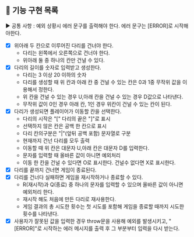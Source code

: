 ## 🚀 기능 구현 목록

▶ 공통 사항 : 예외 상황시 에러 문구를 출력해야 한다. 에러 문구는 [ERROR]로 시작해야한다.


- [x] 위아래 두 칸으로 이루어진 다리를 건너야 한다.
   * 다리는 왼쪽에서 오른쪽으로 건너야 한다.
   * 위아래 둘 중 하나의 칸만 건널 수 있다.
- [x] 다리의 길이를  숫자로 입력받고 생성한다.
    * 다리는 3 이상 20 이하의 숫자
    * 다리를 생성할 때 위 칸과 아래 칸 중 건널 수 있는 칸은 0과 1중 무작위 값을 이용해서 정한다.
    * 위 칸을 건널 수 있는 경우 U,아래 칸을 건널 수 있는 경우 D값으로 나타낸다.
    * 무작위 값이 0인 경우 아래 칸, 1인 경우 위칸이 건널 수 있는 칸이 된다.
- [x] 다리가 생성되면 플레이어가 이동할 칸을 선택한다.
    * 다리의 시작은 "[" 다리의 끝은 "]"로 표시
    * 선택하지 않은 칸은 공백 한 칸으로 표시
    * 다리 칸의구분은 "|"(앞뒤 공백 포함) 문자열로 구분
    * 현재까지 건넌 다리를 모두 출력
    * 이동할 때 위 칸은 대문자 U,아래 칸은 대문자 D를 입력한다.
    * 문자를 입력할 때 올바른 값이 아니면 예외처리
    * 이동 한 칸을 건널 수 있다면 O로 표시한다. 건널수 없다면 X로 표시한다.
- [x] 다리를 끝까지 건너면 게임이 종료된다.
- [x] 다리를 건너다 실패하면 게임을 재시작하거나 종료할 수 있다.
    * R(재시작)과 Q(종료) 중 하나의 문자를 입력할 수 있으며 올바른 값이 아니면 예외처리 한다.
    * 재시작 해도 처음에 만든 다리로 재사용한다.
    * 게임 결과의 총 시도한 횟수는 첫 시도를 포함해 게임을 종료할 때까지 시도한 횟수를 나타낸다.
- [x] 사용자가 잘못된 값을 입력한 경우 throw문을 사용해 예외를 발생시키고, "[ERROR]"로 시작하는 에러 메시지를 출력 후 그 부분부터 입력을 다시 받는다.